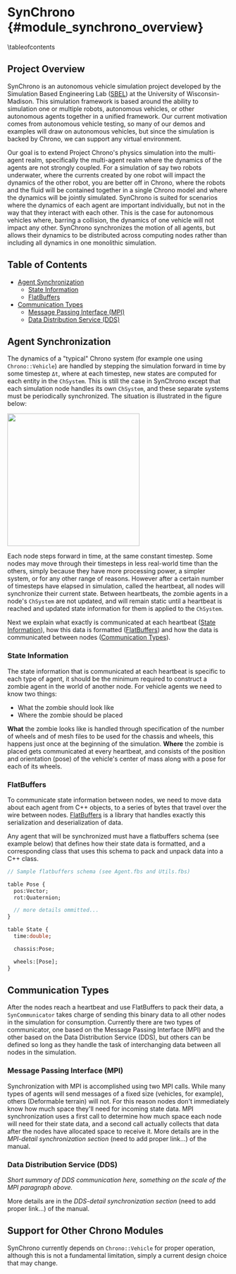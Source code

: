 SynChrono {#module_synchrono_overview}
==============

\tableofcontents

## Project Overview

SynChrono is an autonomous vehicle simulation project developed by the Simulation Based Engineering Lab ([SBEL](https://sbel.wisc.edu/)) at the University of Wisconsin-Madison. 
This simulation framework is based around the ability to simulation one or multiple robots, autonomous vehicles, or other autonomous agents together in a unified framework.
Our current motivation comes from autonomous vehicle testing, so many of our demos and examples will draw on autonomous vehicles, but since the simulation is backed by Chrono, we can support any virtual environment.

Our goal is to extend Project Chrono's physics simulation into the multi-agent realm, specifically the multi-agent realm where the dynamics of the agents are not strongly coupled. 
For a simulation of say two robots underwater, where the currents created by one robot will impact the dynamics of the other robot, you are better off in Chrono, where the robots and the fluid will be contained together in a single Chrono model and where the dynamics will be jointly simulated.
SynChrono is suited for scenarios where the dynamics of each agent are important individually, but not in the way that they interact with each other. 
This is the case for autonomous vehicles where, barring a collision, the dynamics of one vehicle will not impact any other.
SynChrono synchronizes the motion of all agents, but allows their dynamics to be distributed across computing nodes rather than including all dynamics in one monolithic simulation.

## Table of Contents

- [Agent Synchronization](#Agent-Synchronization)
    - [State Information](#State-Information)
    - [FlatBuffers](#FlatBuffers)
- [Communication Types](#Communication-Types)
    - [Message Passing Interface (MPI)](#Message-Passing-Interface-(MPI))
    - [Data Distribution Service (DDS)](#Data-Distribution-Service-(DDS))

## Agent Synchronization

The dynamics of a "typical" Chrono system (for example one using `Chrono::Vehicle`) are handled by stepping the simulation forward in time by some timestep `Δt`, where at each timestep, new states are computed for each entity in the `ChSystem`. This is still the case in SynChrono except that each simulation node handles its own `ChSystem`, and these separate systems must be periodically synchronized. The situation is illustrated in the figure below:

<img src="http://www.projectchrono.org/assets/manual/synchrono/syn-timestep-heartbeat.png" width="300" />

Each node steps forward in time, at the same constant timestep. Some nodes may move through their timesteps in less real-world time than the others, simply because they have more processing power, a simpler system, or for any other range of reasons. However after a certain number of timesteps have elapsed in simulation, called the heartbeat, all nodes will synchronize their current state. Between heartbeats, the zombie agents in a node's `ChSystem` are not updated, and will remain static until a heartbeat is reached and updated state information for them is applied to the `ChSystem`.

Next we explain what exactly is communicated at each heartbeat ([State Information](#State-Information)), how this data is formatted ([FlatBuffers](#FlatBuffers)) and how the data is communicated between nodes ([Communication Types](#Communication-Types)).

### State Information

The state information that is communicated at each heartbeat is specific to each type of agent, it should be the minimum required to construct a zombie agent in the world of another node. For vehicle agents we need to know two things:
- What the zombie should look like
- Where the zombie should be placed

__What__ the zombie looks like is handled through specification of the number of wheels and of mesh files to be used for the chassis and wheels, this happens just once at the beginning of the simulation. __Where__ the zombie is placed gets communicated at every heartbeat, and consists of the position and orientation (pose) of the vehicle's center of mass along with a pose for each of its wheels.

### FlatBuffers

To communicate state information between nodes, we need to move data about each agent from C++ objects, to a series of bytes that travel over the wire between nodes. [FlatBuffers](https://google.github.io/flatbuffers/) is a library that handles exactly this serialization and deserialization of data.

Any agent that will be synchronized must have a flatbuffers schema (see example below) that defines how their state data is formatted, and a corresponding class that uses this schema to pack and unpack data into a C++ class.

````protobuf
// Sample flatbuffers schema (see Agent.fbs and Utils.fbs)

table Pose {
  pos:Vector;
  rot:Quaternion;

  // more details ommitted...
}

table State {
  time:double;

  chassis:Pose;

  wheels:[Pose];
}
````

## Communication Types

After the nodes reach a heartbeat and use FlatBuffers to pack their data, a `SynCommunicator` takes charge of sending this binary data to all other nodes in the simulation for consumption. Currently there are two types of communicator, one based on the Message Passing Interface (MPI) and the other based on the Data Distribution Service (DDS), but others can be defined so long as they handle the task of interchanging data between all nodes in the simulation.

### Message Passing Interface (MPI)

Synchronization with MPI is accomplished using two MPI calls. While many types of agents will send messages of a fixed size (vehicles, for example), others (Deformable terrain) will not. For this reason nodes don't immediately know how much space they'll need for incoming state data. MPI synchronization uses a first call to determine how much space each node will need for their state data, and a second call actually collects that data after the nodes have allocated space to receive it. More details are in the _MPI-detail synchronization section_ (need to add proper link...) of the manual.

### Data Distribution Service (DDS)

_Short summary of DDS communication here, something on the scale of the MPI paragraph above._

More details are in the _DDS-detail synchronization section_ (need to add proper link...) of the manual.

## Support for Other Chrono Modules

SynChrono currently depends on `Chrono::Vehicle` for proper operation, although this is not a fundamental limitation, simply a current design choice that may change.
